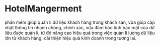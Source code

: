 # HotelMangerment

 phần mềm giúp quản lí dữ liệu khách hàng trong khách sạn, vừa 
giúp cập nhật thông tin nhanh chóng, chính xác, vừa đảm bảo tính bảo mật của dữ liệu được 
quản lí, từ đó nâng cao hiệu quả trong việc quản lí lượng dữ liệu lớn từ khách hàng, cải thiện 
hiệu quả kinh doanh trong tương lai.
